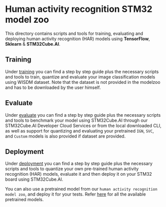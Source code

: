# Human activity recognition STM32 model zoo

This directory contains scripts and tools for training, evaluating and deploying human activity recognition (HAR) models using **TensorFlow**, **Sklearn** & **STM32Cube.AI**.

## Training
Under [training](training/README.md) you can find a step by step guide plus the necessary scripts and tools to train, quantize and evaluate your image classification models using WISDM dataset. Note that the dataset is not provided in the modelzoo and has to be downloaded by the user himself.

## Evaluate
Under [evaluate](evaluate/README.md) you can find a step by step guide plus the necessary scripts and tools to benchmark your model using STM32Cube.AI through our STM32Cube.AI Developer Cloud Services or from the local downloaded CLI, as well as support for quantizing and evaluating your pretrained `IGN`, `SVC`, and `Custom` models is also provided if dataset are provided.

## Deployment
Under [deployment](deployment/README.md) you can find a step by step guide plus the necessary scripts and tools to quantize your own pre-trained human activity recognition (HAR) models, evaluate it and then deploy it on your STM32 board using STM32Cube.AI.

You can also use a pretrained model from our `human activity recognition model zoo`, and deploy it for your tests. Refer [here](../models/README.md) for all the available pretrained models.